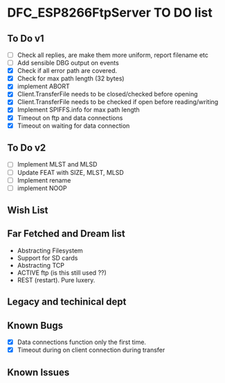 # DFC_ESP8266FtpServer TO DO list


To Do v1
------
- [ ] Check all replies, are make them more uniform, report filename etc
- [ ] Add sensible DBG output on events
- [X] Check if all error path are covered.
- [X] Check for max path length (32 bytes)
- [X] implement ABORT
- [X] Client.TransferFile needs to be closed/checked before opening
- [X] Client.TransferFile needs to be checked if open before reading/writing
- [X] Implement SPIFFS.info for max path length
- [X] Timeout on ftp and data connections
- [X] Timeout on waiting for data connection

To Do v2
------
- [ ] Implement MLST and MLSD
- [ ] Update FEAT with SIZE, MLST, MLSD
- [ ] Implement rename
- [ ] implement NOOP

Wish List
------

Far Fetched and Dream list
------
- Abstracting Filesystem
- Support for SD cards
- Abstracting TCP
- ACTIVE ftp (is this still used ??)
- REST (restart). Pure luxery.

Legacy and techinical dept
------

Known Bugs
------
- [X] Data connections function only the first time.
- [X] Timeout during on client connection during transfer

Known Issues
------
